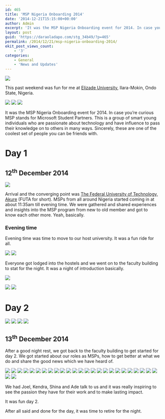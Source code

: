 ```yaml
---
id: 465
title: 'MSP Nigeria Onboarding 2014'
date: '2014-12-21T15:15:00+00:00'
author: Admin
excerpt: 'It was the MSP Nigeria Onboarding event for 2014. In case you’re curious MSP stands for Microsoft Student Partners. This is a group of smart young individuals who are passionate about technology and have influence to pass their knowledge on to others in many ways. Sincerely, these are one of the coolest set of people you can be friends with.'
layout: post
guid: 'https://daraoladapo.com/stg_34b49/?p=465'
permalink: /2014/12/21/msp-nigeria-onboarding-2014/
ekit_post_views_count:
    - '3'
categories:
    - General
    - 'News and Updates'
---
```


![](https://daraoladapo.com/stg_34b49/wp-content/uploads/2023/11/word-image-465-1-2.jpeg)

This past weekend was fun for me at [Elizade University](http://elizadeuniversity.edu.ng), Ilara-Mokin, Ondo State, Nigeria.

![](https://daraoladapo.com/stg_34b49/wp-content/uploads/2023/11/word-image-465-2-2.jpeg) ![](https://daraoladapo.com/stg_34b49/wp-content/uploads/2023/11/word-image-465-3-2.jpeg) ![](https://daraoladapo.com/stg_34b49/wp-content/uploads/2023/11/word-image-465-4-2.jpeg)

It was the MSP Nigeria Onboarding event for 2014. In case you’re curious MSP stands for Microsoft Student Partners. This is a group of smart young individuals who are passionate about technology and have influence to pass their knowledge on to others in many ways. Sincerely, these are one of the coolest set of people you can be friends with.

# Day 1

## 12<sup>th</sup> December 2014

![](https://daraoladapo.com/stg_34b49/wp-content/uploads/2023/11/word-image-465-5-2.jpeg)

Arrival and the converging point was [The Federal University of Technology, Akure](http://futa.edu.ng) (FUTA for short). MSPs from all around Nigeria started coming in at about 11:35am till evening time. We were gathered and shared experiences and insights into the MSP program from new to old member and got to know each other more. Yeah, basically.

### Evening time

Evening time was time to move to our host university. It was a fun ride for all.

![](https://daraoladapo.com/stg_34b49/wp-content/uploads/2023/11/word-image-465-6-2.jpeg) ![](https://daraoladapo.com/stg_34b49/wp-content/uploads/2023/11/word-image-465-7-2.jpeg)

Everyone got lodged into the hostels and we went on to the faculty building to stat for the night. It was a night of introduction basically.

![](https://daraoladapo.com/stg_34b49/wp-content/uploads/2023/11/word-image-465-8-2.jpeg)

![](https://daraoladapo.com/stg_34b49/wp-content/uploads/2023/11/word-image-465-9-2.jpeg) ![](https://daraoladapo.com/stg_34b49/wp-content/uploads/2023/11/word-image-465-10-2.jpeg)

# Day 2

![](https://daraoladapo.com/stg_34b49/wp-content/uploads/2023/11/word-image-465-11-2.jpeg) ![](https://daraoladapo.com/stg_34b49/wp-content/uploads/2023/11/word-image-465-12-2.jpeg) ![](https://daraoladapo.com/stg_34b49/wp-content/uploads/2023/11/word-image-465-13-2.jpeg) ![](https://daraoladapo.com/stg_34b49/wp-content/uploads/2023/11/word-image-465-14-2.jpeg)

## 13<sup>th</sup> December 2014

After a good night rest, we got back to the faculty building to get started for day 2. We got started about our roles as MSPs, how to get better at what we do and share the good news which we have heard of.

![](https://daraoladapo.com/stg_34b49/wp-content/uploads/2023/11/word-image-465-15-2.jpeg) ![](https://daraoladapo.com/stg_34b49/wp-content/uploads/2023/11/word-image-465-16-2.jpeg) ![](https://daraoladapo.com/stg_34b49/wp-content/uploads/2023/11/word-image-465-17-2.jpeg) ![](https://daraoladapo.com/stg_34b49/wp-content/uploads/2023/11/word-image-465-18-2.jpeg) ![](https://daraoladapo.com/stg_34b49/wp-content/uploads/2023/11/word-image-465-19-2.jpeg) ![](https://daraoladapo.com/stg_34b49/wp-content/uploads/2023/11/word-image-465-20-2.jpeg) ![](https://daraoladapo.com/stg_34b49/wp-content/uploads/2023/11/word-image-465-21-2.jpeg) ![](https://daraoladapo.com/stg_34b49/wp-content/uploads/2023/11/word-image-465-22-2.jpeg) ![](https://daraoladapo.com/stg_34b49/wp-content/uploads/2023/11/word-image-465-23-2.jpeg) ![](https://daraoladapo.com/stg_34b49/wp-content/uploads/2023/11/word-image-465-24-2.jpeg) ![](https://daraoladapo.com/stg_34b49/wp-content/uploads/2023/11/word-image-465-25-2.jpeg) ![](https://daraoladapo.com/stg_34b49/wp-content/uploads/2023/11/word-image-465-26-2.jpeg) ![](https://daraoladapo.com/stg_34b49/wp-content/uploads/2023/11/word-image-465-27-2.jpeg) ![](https://daraoladapo.com/stg_34b49/wp-content/uploads/2023/11/word-image-465-28-2.jpeg) ![](https://daraoladapo.com/stg_34b49/wp-content/uploads/2023/11/word-image-465-29-2.jpeg) ![](https://daraoladapo.com/stg_34b49/wp-content/uploads/2023/11/word-image-465-30-2.jpeg) ![](https://daraoladapo.com/stg_34b49/wp-content/uploads/2023/11/word-image-465-31-2.jpeg) ![](https://daraoladapo.com/stg_34b49/wp-content/uploads/2023/11/word-image-465-32-3.jpeg) ![](https://daraoladapo.com/stg_34b49/wp-content/uploads/2023/11/word-image-465-33-1.jpeg) ![](https://daraoladapo.com/stg_34b49/wp-content/uploads/2023/11/word-image-465-34-2.jpeg) ![](https://daraoladapo.com/stg_34b49/wp-content/uploads/2023/11/word-image-465-35.jpeg) ![](https://daraoladapo.com/stg_34b49/wp-content/uploads/2023/11/word-image-465-36.jpeg) ![](https://daraoladapo.com/stg_34b49/wp-content/uploads/2023/11/word-image-465-37.jpeg) ![](https://daraoladapo.com/stg_34b49/wp-content/uploads/2023/11/word-image-465-38.jpeg) ![](https://daraoladapo.com/stg_34b49/wp-content/uploads/2023/11/word-image-465-39.jpeg) ![](https://daraoladapo.com/stg_34b49/wp-content/uploads/2023/11/word-image-465-40.jpeg) ![](https://daraoladapo.com/stg_34b49/wp-content/uploads/2023/11/word-image-465-41.jpeg)

We had Joel, Kendra, Shina and Ade talk to us and it was really inspiring to see the passion they have for their work and to make lasting impact.

It was fun day 2.

After all said and done for the day, it was time to retire for the night.